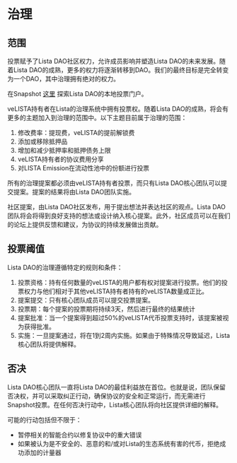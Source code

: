 # 治理

## 范围

投票赋予了Lista DAO社区权力，允许成员影响并塑造Lista DAO的未来发展。随着Lista DAO的成熟，更多的权力将逐渐转移到DAO。我们的最终目标是完全转变为一个DAO，其中治理拥有绝对的权力。

在Snapshot [这里](https://snapshot.org/#/listavote.eth) 探索Lista DAO的本地投票门户。

veLISTA持有者在Lista的治理系统中拥有投票权。随着Lista DAO的成熟，将会有更多的主题加入到治理的范围中。以下主题目前属于治理的范围：

1. 修改费率：提现费，veLISTA的提前解锁费
2. 添加或移除抵押品
3. 增加和减少抵押率和抵押债务上限
4. veLISTA持有者的协议费用分享
5. 对LISTA Emission在流动性池中的份额进行投票

所有的治理提案都必须由veLISTA持有者投票，而只有Lista DAO核心团队可以提交提案。提案的结果将由Lista DAO团队实施。

社区提案，由Lista DAO社区发布，用于提出想法并表达社区的观点。Lista DAO团队将会将得到良好支持的想法或设计纳入核心提案。此外，社区成员可以在我们的论坛上提供反馈和建议，为协议的持续发展做出贡献。

## 投票阈值

Lista DAO的治理遵循特定的规则和条件：

1. 投票资格：持有任何数量的veLISTA的用户都有权对提案进行投票。他们的投票权力与他们相对于其他veLISTA持有者持有的veLISTA数量成正比。
2. 提案提交：只有核心团队成员可以提交投票提案。
3. 投票期：每个提案的投票期将持续3天，然后进行最终的结果统计
4. 提案批准：当一个提案得到超过50%的veLISTA代币投票支持时，该提案被视为获得批准。
5. 实施：一旦提案通过，将在1到2周内实施。如果由于特殊情况导致延迟，Lista核心团队将提供解释。

## 否决

Lista DAO核心团队一直将Lista DAO的最佳利益放在首位。也就是说，团队保留否决权，并可以采取纠正行动，确保协议的安全和正常运行，而无需进行Snapshot投票。在任何否决行动中，Lista核心团队将向社区提供详细的解释。

可能的行动包括但不限于：

* 暂停相关的智能合约以修复协议中的重大错误
* 如果被认为是不安全的、恶意的和/或对Lista的生态系统有害的代币，拒绝成功添加的计量器